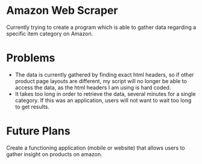 # Amazon Web Scraper  
Currently trying to create a program which is able to gather data regarding a specific item category on Amazon.

# Problems
* The data is currently gathered by finding exact html headers, so if other product page layouts are different, my script will no longer be able to access the data, as the html headers I am using is hard coded.
* It takes too long in order to retrieve the data, several minutes for a single category. If this was an application, users will not want to wait too long to get results.  

# Future Plans  
Create a functioning application (mobile or website) that allows users to gather insight on products on amazon.
